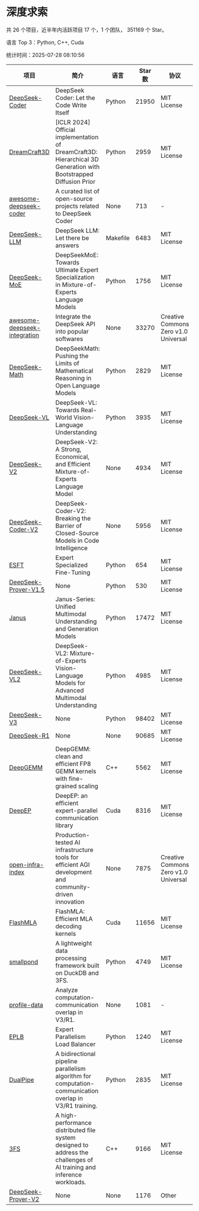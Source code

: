 # 深度求索

共 26 个项目，近半年内活跃项目 17 个，1 个团队， 351169 个 Star。

语言 Top 3：Python, C++, Cuda

统计时间：2025-07-28 08:10:56

| 项目 | 简介 | 语言 | Star 数 | 协议 | 创建时间 | 最后更新时间 | 最后提交时间 |
| --- | --- | --- | --- | --- | --- | --- | --- |
| [DeepSeek-Coder](https://github.com/deepseek-ai/DeepSeek-Coder) | DeepSeek Coder: Let the Code Write Itself | Python | 21950 | MIT License | 2023-10-20 | 2025-07-28 | 2024-05-21 |
| [DreamCraft3D](https://github.com/deepseek-ai/DreamCraft3D) | [ICLR 2024] Official implementation of DreamCraft3D: Hierarchical 3D Generation with Bootstrapped Diffusion Prior | Python | 2959 | MIT License | 2023-10-23 | 2025-07-28 | 2025-04-22 |
| [awesome-deepseek-coder](https://github.com/deepseek-ai/awesome-deepseek-coder) | A curated list of open-source projects related to DeepSeek Coder | None | 713 | - | 2023-11-06 | 2025-07-27 | 2024-04-03 |
| [DeepSeek-LLM](https://github.com/deepseek-ai/DeepSeek-LLM) | DeepSeek LLM: Let there be answers | Makefile | 6483 | MIT License | 2023-11-29 | 2025-07-27 | 2024-02-04 |
| [DeepSeek-MoE](https://github.com/deepseek-ai/DeepSeek-MoE) | DeepSeekMoE: Towards Ultimate Expert Specialization in Mixture-of-Experts Language Models | Python | 1756 | MIT License | 2024-01-02 | 2025-07-28 | 2024-01-16 |
| [awesome-deepseek-integration](https://github.com/deepseek-ai/awesome-deepseek-integration) | Integrate the DeepSeek API into popular softwares | None | 33270 | Creative Commons Zero v1.0 Universal | 2024-01-11 | 2025-07-28 | 2025-05-13 |
| [DeepSeek-Math](https://github.com/deepseek-ai/DeepSeek-Math) | DeepSeekMath: Pushing the Limits of Mathematical Reasoning in Open Language Models | Python | 2829 | MIT License | 2024-02-05 | 2025-07-27 | 2024-04-15 |
| [DeepSeek-VL](https://github.com/deepseek-ai/DeepSeek-VL) | DeepSeek-VL: Towards Real-World Vision-Language Understanding | Python | 3935 | MIT License | 2024-03-07 | 2025-07-28 | 2024-04-24 |
| [DeepSeek-V2](https://github.com/deepseek-ai/DeepSeek-V2) | DeepSeek-V2: A Strong, Economical, and Efficient Mixture-of-Experts Language Model | None | 4934 | MIT License | 2024-04-22 | 2025-07-28 | 2024-09-25 |
| [DeepSeek-Coder-V2](https://github.com/deepseek-ai/DeepSeek-Coder-V2) | DeepSeek-Coder-V2: Breaking the Barrier of Closed-Source Models in Code Intelligence | None | 5956 | MIT License | 2024-06-14 | 2025-07-28 | 2024-09-24 |
| [ESFT](https://github.com/deepseek-ai/ESFT) | Expert Specialized Fine-Tuning | Python | 654 | MIT License | 2024-07-04 | 2025-07-26 | 2025-05-22 |
| [DeepSeek-Prover-V1.5](https://github.com/deepseek-ai/DeepSeek-Prover-V1.5) | None | Python | 530 | MIT License | 2024-08-15 | 2025-07-25 | 2024-08-16 |
| [Janus](https://github.com/deepseek-ai/Janus) | Janus-Series: Unified Multimodal Understanding and Generation Models | Python | 17472 | MIT License | 2024-10-18 | 2025-07-26 | 2025-02-01 |
| [DeepSeek-VL2](https://github.com/deepseek-ai/DeepSeek-VL2) | DeepSeek-VL2: Mixture-of-Experts Vision-Language Models for Advanced Multimodal Understanding | Python | 4985 | MIT License | 2024-12-13 | 2025-07-28 | 2025-02-26 |
| [DeepSeek-V3](https://github.com/deepseek-ai/DeepSeek-V3) | None | Python | 98402 | MIT License | 2024-12-26 | 2025-07-28 | 2025-06-27 |
| [DeepSeek-R1](https://github.com/deepseek-ai/DeepSeek-R1) | None | None | 90685 | MIT License | 2025-01-20 | 2025-07-28 | 2025-06-27 |
| [DeepGEMM](https://github.com/deepseek-ai/DeepGEMM) | DeepGEMM: clean and efficient FP8 GEMM kernels with fine-grained scaling | C++ | 5562 | MIT License | 2025-02-13 | 2025-07-28 | 2025-07-28 |
| [DeepEP](https://github.com/deepseek-ai/DeepEP) | DeepEP: an efficient expert-parallel communication library | Cuda | 8316 | MIT License | 2025-02-17 | 2025-07-28 | 2025-07-22 |
| [open-infra-index](https://github.com/deepseek-ai/open-infra-index) | Production-tested AI infrastructure tools for efficient AGI development and community-driven innovation | None | 7875 | Creative Commons Zero v1.0 Universal | 2025-02-21 | 2025-07-28 | 2025-05-15 |
| [FlashMLA](https://github.com/deepseek-ai/FlashMLA) | FlashMLA: Efficient MLA decoding kernels | Cuda | 11656 | MIT License | 2025-02-21 | 2025-07-27 | 2025-04-29 |
| [smallpond](https://github.com/deepseek-ai/smallpond) | A lightweight data processing framework built on DuckDB and 3FS. | Python | 4749 | MIT License | 2025-02-24 | 2025-07-26 | 2025-03-05 |
| [profile-data](https://github.com/deepseek-ai/profile-data) | Analyze computation-communication overlap in V3/R1. | None | 1081 | - | 2025-02-26 | 2025-07-25 | 2025-03-21 |
| [EPLB](https://github.com/deepseek-ai/EPLB) | Expert Parallelism Load Balancer | Python | 1240 | MIT License | 2025-02-26 | 2025-07-25 | 2025-03-24 |
| [DualPipe](https://github.com/deepseek-ai/DualPipe) | A bidirectional pipeline parallelism algorithm for computation-communication overlap in V3/R1 training. | Python | 2835 | MIT License | 2025-02-26 | 2025-07-28 | 2025-03-10 |
| [3FS](https://github.com/deepseek-ai/3FS) |  A high-performance distributed file system designed to address the challenges of AI training and inference workloads.  | C++ | 9166 | MIT License | 2025-02-27 | 2025-07-28 | 2025-06-17 |
| [DeepSeek-Prover-V2](https://github.com/deepseek-ai/DeepSeek-Prover-V2) | None | None | 1176 | Other | 2025-04-30 | 2025-07-26 | 2025-07-18 |
